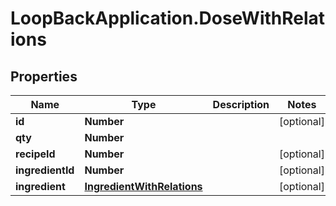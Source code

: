 # LoopBackApplication.DoseWithRelations

## Properties

Name | Type | Description | Notes
------------ | ------------- | ------------- | -------------
**id** | **Number** |  | [optional] 
**qty** | **Number** |  | 
**recipeId** | **Number** |  | [optional] 
**ingredientId** | **Number** |  | [optional] 
**ingredient** | [**IngredientWithRelations**](IngredientWithRelations.md) |  | [optional] 


